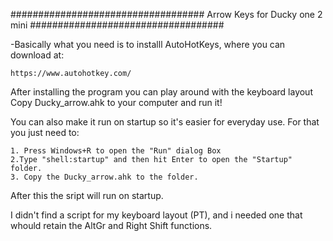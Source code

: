 ###################################
Arrow Keys for Ducky one 2 mini 
###################################

-Basically what you need is to installl AutoHotKeys, where you can download at:

	https://www.autohotkey.com/

After installing the program you can play around with the keyboard layout
Copy  Ducky_arrow.ahk to your computer and run it!

You can also make it run on startup so it's easier for everyday use.
For that you just need to:

	1. Press Windows+R to open the "Run" dialog Box
	2.Type "shell:startup" and then hit Enter to open the "Startup" folder.
	3. Copy the Ducky_arrow.ahk to the folder.

After this the sript will run on startup.

I didn't find a script for my keyboard layout (PT), and i needed one that 
whould retain the AltGr and Right Shift functions.

